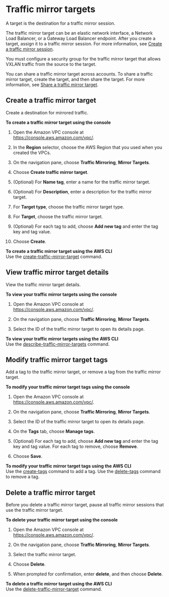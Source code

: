 # Traffic mirror targets<a name="traffic-mirroring-target"></a>

A target is the destination for a traffic mirror session\.

The traffic mirror target can be an elastic network interface, a Network Load Balancer, or a Gateway Load Balancer endpoint\. After you create a target, assign it to a traffic mirror session\. For more information, see [Create a traffic mirror session](traffic-mirroring-session.md#create-traffic-mirroring-session)\.

You must configure a security group for the traffic mirror target that allows VXLAN traffic from the source to the target\.

You can share a traffic mirror target across accounts\. To share a traffic mirror target, create the target, and then share the target\. For more information, see [Share a traffic mirror target](cross-account-traffic-mirroring-targets.md#tm-sharing)\.

## Create a traffic mirror target<a name="create-traffic-mirroring-target"></a>

Create a destination for mirrored traffic\.

**To create a traffic mirror target using the console**

1. Open the Amazon VPC console at [https://console\.aws\.amazon\.com/vpc/](https://console.aws.amazon.com/vpc/)\.

1. In the **Region** selector, choose the AWS Region that you used when you created the VPCs\.

1. On the navigation pane, choose **Traffic Mirroring**, **Mirror Targets**\.

1. Choose **Create traffic mirror target**\.

1. \(Optional\) For **Name tag**, enter a name for the traffic mirror target\.

1. \(Optional\) For **Description**, enter a description for the traffic mirror target\.

1. For **Target type**, choose the traffic mirror target type\.

1. For **Target**, choose the traffic mirror target\.

1. \(Optional\) For each tag to add, choose **Add new tag** and enter the tag key and tag value\.

1. Choose **Create**\.

**To create a traffic mirror target using the AWS CLI**  
Use the [create\-traffic\-mirror\-target](https://docs.aws.amazon.com/cli/latest/reference/ec2/create-traffic-mirror-target.html) command\.

## View traffic mirror target details<a name="view-traffic-mirroring-targets"></a>

View the traffic mirror target details\.

**To view your traffic mirror targets using the console**

1. Open the Amazon VPC console at [https://console\.aws\.amazon\.com/vpc/](https://console.aws.amazon.com/vpc/)\.

1. On the navigation pane, choose **Traffic Mirroring**, **Mirror Targets**\.

1. Select the ID of the traffic mirror target to open its details page\.

**To view your traffic mirror targets using the AWS CLI**  
Use the [describe\-traffic\-mirror\-targets](https://docs.aws.amazon.com/cli/latest/reference/ec2/describe-traffic-mirror-targets.html) command\.

## Modify traffic mirror target tags<a name="modify-traffic-mirroring-targets"></a>

Add a tag to the traffic mirror target, or remove a tag from the traffic mirror target\.

**To modify your traffic mirror target tags using the console**

1. Open the Amazon VPC console at [https://console\.aws\.amazon\.com/vpc/](https://console.aws.amazon.com/vpc/)\.

1. On the navigation pane, choose **Traffic Mirroring**, **Mirror Targets**\.

1. Select the ID of the traffic mirror target to open its details page\.

1. On the **Tags** tab, choose **Manage tags**\.

1. \(Optional\) For each tag to add, choose **Add new tag** and enter the tag key and tag value\. For each tag to remove, choose **Remove**\.

1. Choose **Save**\.

**To modify your traffic mirror target tags using the AWS CLI**  
Use the [create\-tags](https://docs.aws.amazon.com/cli/latest/reference/ec2/create-tags.html) command to add a tag\. Use the [delete\-tags](https://docs.aws.amazon.com/cli/latest/reference/ec2/delete-tags.html) command to remove a tag\.

## Delete a traffic mirror target<a name="delete-traffic-mirroring-target"></a>

Before you delete a traffic mirror target, pause all traffic mirror sessions that use the traffic mirror target\.

**To delete your traffic mirror target using the console**

1. Open the Amazon VPC console at [https://console\.aws\.amazon\.com/vpc/](https://console.aws.amazon.com/vpc/)\.

1. On the navigation pane, choose **Traffic Mirroring**, **Mirror Targets**\.

1. Select the traffic mirror target\.

1. Choose **Delete**\.

1. When prompted for confirmation, enter **delete**, and then choose **Delete**\.

**To delete a traffic mirror target using the AWS CLI**  
Use the [delete\-traffic\-mirror\-target](https://docs.aws.amazon.com/cli/latest/reference/ec2/delete-traffic-mirror-target.html) command\.